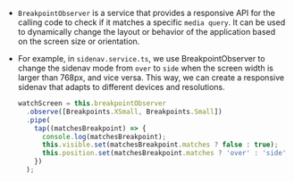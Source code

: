 - `BreakpointObserver` is a service that provides a responsive API for the calling code to check if it matches a specific `media query`. It can be used to dynamically change the layout or behavior of the application based on the screen size or orientation. 

- For example, in `sidenav.service.ts`, we use BreakpointObserver to change the sidenav mode from `over` to `side` when the screen width is larger than 768px, and vice versa. This way, we can create a responsive sidenav that adapts to different devices and resolutions.

  ```typescript
  watchScreen = this.breakpointObserver
    .observe([Breakpoints.XSmall, Breakpoints.Small])
    .pipe(
      tap((matchesBreakpoint) => {
        console.log(matchesBreakpoint);
        this.visible.set(matchesBreakpoint.matches ? false : true);
        this.position.set(matchesBreakpoint.matches ? 'over' : 'side');
      })
    );
  ```
